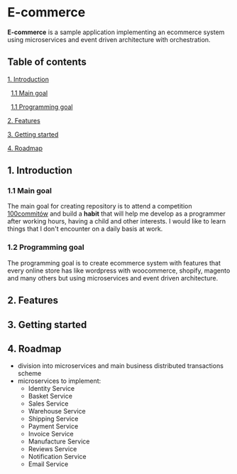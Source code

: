 # E-commerce
**E-commerce** is a sample application implementing an ecommerce system using microservices and event driven architecture with orchestration.

## Table of contents

[1. Introduction](#1-introduction)

&nbsp;&nbsp;[1.1 Main goal](#11-main-goal)

&nbsp;&nbsp;[1.1 Programming goal](#12-programming-goal)

[2. Features](#2-features)

[3. Getting started](#3-getting-started)

[4. Roadmap](#4-roadmap)

## 1. Introduction

### 1.1 Main goal
The main goal for creating repository is to attend a competition [100commitów](https://100commitow.pl/) and build a **habit** that will help me develop as a programmer after working hours, having a child and other interests. I would like to learn things that I don't encounter on a daily basis at work.

### 1.2 Programming goal
The programming goal is to create ecommerce system with features that every online store has like wordpress with woocommerce, shopify, magento and many others but using microservices and event driven architecture.

## 2. Features

## 3. Getting started

## 4. Roadmap
- division into microservices and main business distributed transactions scheme
- microservices to implement:
  - Identity Service
  - Basket Service
  - Sales Service
  - Warehouse Service
  - Shipping Service
  - Payment Service
  - Invoice Service
  - Manufacture Service
  - Reviews Service
  - Notification Service
  - Email Service